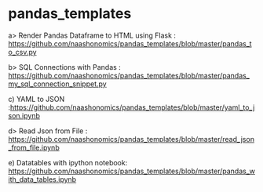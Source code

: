 # pandas_templates

a> Render Pandas Dataframe to HTML using Flask : https://github.com/naashonomics/pandas_templates/blob/master/pandas_to_csv.py

b> SQL Connections with Pandas : https://github.com/naashonomics/pandas_templates/blob/master/pandas_my_sql_connection_snippet.py 

c) YAML to JSON :https://github.com/naashonomics/pandas_templates/blob/master/yaml_to_json.ipynb 

d> Read Json from File : https://github.com/naashonomics/pandas_templates/blob/master/read_json_from_file.ipynb 

e) Datatables with ipython notebook:  https://github.com/naashonomics/pandas_templates/blob/master/pandas_with_data_tables.ipynb 


